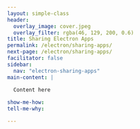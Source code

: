 ```yaml
---
layout: simple-class
header:
  overlay_image: cover.jpeg
  overlay_filter: rgba(46, 129, 200, 0.6)
title: Sharing Electron Apps
permalink: /electron/sharing-apps/
next-page: /electron/sharing-apps/
facilitator: false
sidebar:
  nav: "electron-sharing-apps"
main-content: |

  Content here
  
show-me-how:
tell-me-why:

---
```

